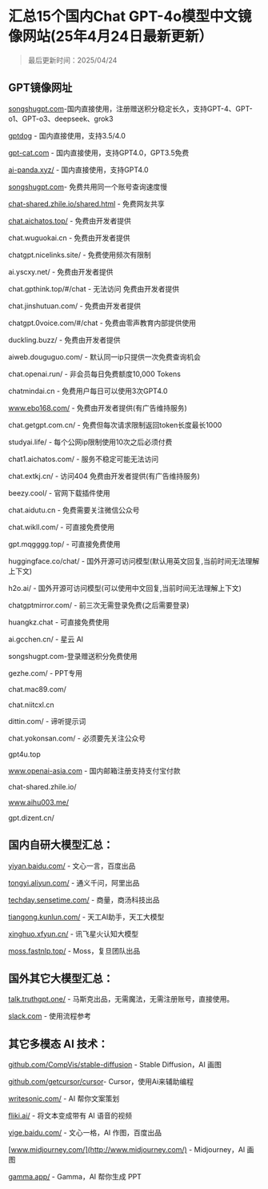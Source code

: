 # 汇总15个国内Chat GPT-4o模型中文镜像网站(25年4月24日最新更新）

> 最后更新时间：2025/04/24


## GPT镜像网址

[songshugpt.com](http://songshugpt.com)-国内直接使用，注册赠送积分稳定长久，支持GPT-4、GPT-o1、GPT-o3、deepseek、grok3

[gptdog](http://gptdog.online) - 国内直接使用，支持3.5/4.0

[gpt-cat.com](http://gpt-cat.com) - 国内直接使用，支持GPT4.0，GPT3.5免费

[ai-panda.xyz/](http://ai-panda.xyz/) - 国内直接使用，支持GPT4.0

[songshugpt.com](http://songshugpt.com)- 免费共用同一个账号查询速度慢

[chat-shared.zhile.io/shared.html](chat-shared.zhile.io/shared.html) - 免费网友共享

[chat.aichatos.top/](chat.aichatos.top/) - 免费由开发者提供

chat.wuguokai.cn - 免费由开发者提供

chatgpt.nicelinks.site/ - 免费使用频次有限制

ai.yscxy.net/ - 免费由开发者提供

chat.gpthink.top/#/chat - 无法访问 免费由开发者提供

chat.jinshutuan.com/ - 免费由开发者提供

chatgpt.0voice.com/#/chat - 免费由零声教育内部提供使用

duckling.buzz/ - 免费由开发者提供

aiweb.douguguo.com/ - 默认同一ip只提供一次免费查询机会

chat.openai.run/ - 非会员每日免费额度10,000 Tokens

chatmindai.cn - 免费用户每日可以使用3次GPT4.0

www.ebo168.com/ - 免费由开发者提供(有广告维持服务)

chat.getgpt.com.cn/ - 免费但每次请求限制返回token长度最长1000

studyai.life/ - 每个公网ip限制使用10次之后必须付费

chat1.aichatos.com/ - 服务不稳定可能无法访问

chat.extkj.cn/ - 访问404 免费由开发者提供(有广告维持服务)

beezy.cool/ - 官网下载插件使用

chat.aidutu.cn - 免费需要关注微信公众号

chat.wikll.com/ - 可直接免费使用

gpt.mqgggg.top/ - 可直接免费使用

huggingface.co/chat/ - 国外开源可访问模型(默认用英文回复,当前时间无法理解上下文)

h2o.ai/ - 国外开源可访问模型(可以使用中文回复,当前时间无法理解上下文)

chatgptmirror.com/ - 前三次无需登录免费(之后需要登录)

huangkz.chat - 可直接免费使用

ai.gcchen.cn/ - 星云 AI

songshugpt.com-登录赠送积分免费使用

gezhe.com/ - PPT专用

chat.mac89.com/

chat.niitcxl.cn

dittin.com/ - 谛听提示词

chat.yokonsan.com/ - 必须要先关注公众号

gpt4u.top

www.openai-asia.com - 国内邮箱注册支持支付宝付款

chat-shared.zhile.io/

www.aihu003.me/

gpt.dizent.cn/

## 国内自研大模型汇总：

[yiyan.baidu.com/](http://yiyan.baidu.com/) - 文心一言，百度出品

[tongyi.aliyun.com/](http://tongyi.aliyun.com/) - 通义千问，阿里出品

[techday.sensetime.com/](http://techday.sensetime.com/) - 商量，商汤科技出品

[tiangong.kunlun.com/](http://tiangong.kunlun.com/) - 天工AI助手，天工大模型

[xinghuo.xfyun.cn/](http://xinghuo.xfyun.cn/) - 讯飞星火认知大模型

[moss.fastnlp.top/](http://moss.fastnlp.top/) - Moss，复旦团队出品

## 国外其它大模型汇总：

[talk.truthgpt.one/](http://talk.truthgpt.one/) - 马斯克出品，无需魔法，无需注册账号，直接使用。

[slack.com](http://slack.com) - 使用流程参考

## 其它多模态 AI 技术：

[github.com/CompVis/stable-diffusion](http://github.com/CompVis/stable-diffusion) - Stable Diffusion，AI 画图

[github.com/getcursor/cursor](http://github.com/getcursor/cursor)- Cursor，使用Ai来辅助编程

[writesonic.com/](http://writesonic.com/) - AI 帮你文案策划

[fliki.ai/](http://fliki.ai/) - 将文本变成带有 AI 语音的视频

[yige.baidu.com/](http://yige.baidu.com/) - 文心一格，AI 作图，百度出品

[www.midjourney.com/](http://www.midjourney.com/) - Midjourney，AI 画图

[gamma.app/](http://gamma.app/) - Gamma，AI 帮你生成 PPT
